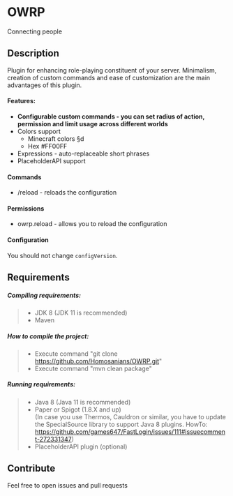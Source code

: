 # OWRP

Connecting people

## Description

Plugin for enhancing role-playing constituent of your server. Minimalism, creation of custom commands and ease of customization are the main advantages of this plugin.

#### Features:
<ul>
  <li><strong>Configurable custom commands - you can set radius of action, permission and limit usage across different worlds</strong></li>
  <li>Colors support
    <ul>
      <li>Minecraft colors §d</li>
      <li>Hex #FF00FF</li>
    </ul></li>
  <li>Expressions - auto-replaceable short phrases</li>
  <li>PlaceholderAPI support</li>
</ul>

#### Commands
- /reload - reloads the configuration

#### Permissions
- owrp.reload - allows you to reload the configuration

#### Configuration
You should not change `configVersion`.

## Requirements

##### Compiling requirements:
>- JDK 8 (JDK 11 is recommended)
>- Maven

##### How to compile the project:
>- Execute command "git clone https://github.com/Homosanians/OWRP.git"
>- Execute command "mvn clean package"

##### Running requirements:
>- Java 8 (Java 11 is recommended)
>- Paper or Spigot (1.8.X and up)<br>
   (In case you use Thermos, Cauldron or similar, you have to update the SpecialSource library to support Java 8 plugins.
   HowTo: https://github.com/games647/FastLogin/issues/111#issuecomment-272331347)
>- PlaceholderAPI plugin (optional)

## Contribute

Feel free to open issues and pull requests
